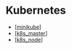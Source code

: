 # Kubernetes

- [[minikube]]
- [[k8s_master]]
- [[k8s_node]]

[//begin]: # "Autogenerated link references for markdown compatibility"
[minikube]: minikube "Minikube"
[k8s_master]: k8s_master "Kubernetes master"
[k8s_node]: k8s_node "Kubernetes node"
[//end]: # "Autogenerated link references"